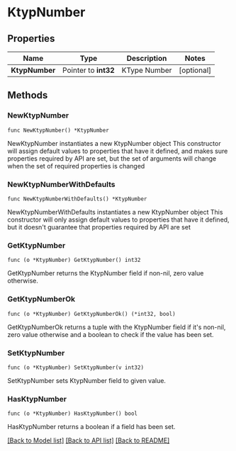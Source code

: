 # KtypNumber

## Properties

Name | Type | Description | Notes
------------ | ------------- | ------------- | -------------
**KtypNumber** | Pointer to **int32** | KType Number | [optional] 

## Methods

### NewKtypNumber

`func NewKtypNumber() *KtypNumber`

NewKtypNumber instantiates a new KtypNumber object
This constructor will assign default values to properties that have it defined,
and makes sure properties required by API are set, but the set of arguments
will change when the set of required properties is changed

### NewKtypNumberWithDefaults

`func NewKtypNumberWithDefaults() *KtypNumber`

NewKtypNumberWithDefaults instantiates a new KtypNumber object
This constructor will only assign default values to properties that have it defined,
but it doesn't guarantee that properties required by API are set

### GetKtypNumber

`func (o *KtypNumber) GetKtypNumber() int32`

GetKtypNumber returns the KtypNumber field if non-nil, zero value otherwise.

### GetKtypNumberOk

`func (o *KtypNumber) GetKtypNumberOk() (*int32, bool)`

GetKtypNumberOk returns a tuple with the KtypNumber field if it's non-nil, zero value otherwise
and a boolean to check if the value has been set.

### SetKtypNumber

`func (o *KtypNumber) SetKtypNumber(v int32)`

SetKtypNumber sets KtypNumber field to given value.

### HasKtypNumber

`func (o *KtypNumber) HasKtypNumber() bool`

HasKtypNumber returns a boolean if a field has been set.


[[Back to Model list]](../README.md#documentation-for-models) [[Back to API list]](../README.md#documentation-for-api-endpoints) [[Back to README]](../README.md)


